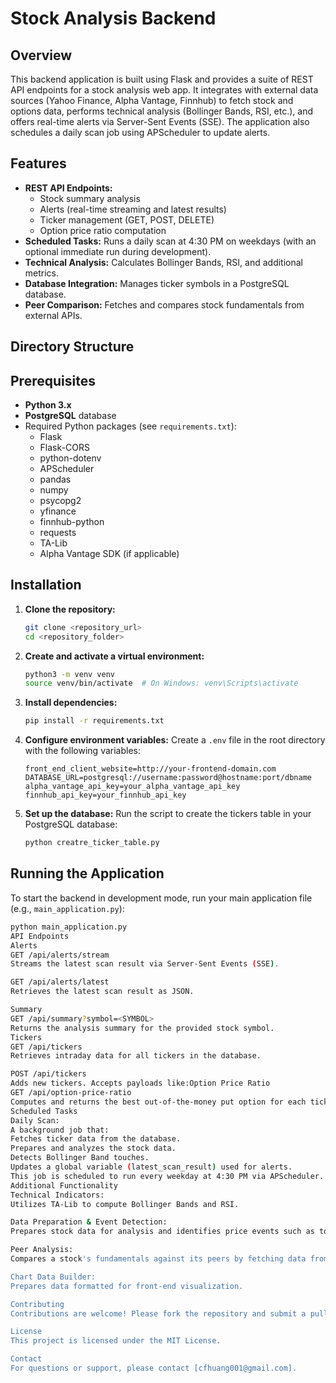 # Stock Analysis Backend

## Overview
This backend application is built using Flask and provides a suite of REST API endpoints for a stock analysis web app. It integrates with external data sources (Yahoo Finance, Alpha Vantage, Finnhub) to fetch stock and options data, performs technical analysis (Bollinger Bands, RSI, etc.), and offers real-time alerts via Server-Sent Events (SSE). The application also schedules a daily scan job using APScheduler to update alerts.

## Features
- **REST API Endpoints:** 
  - Stock summary analysis
  - Alerts (real-time streaming and latest results)
  - Ticker management (GET, POST, DELETE)
  - Option price ratio computation
- **Scheduled Tasks:** Runs a daily scan at 4:30 PM on weekdays (with an optional immediate run during development).
- **Technical Analysis:** Calculates Bollinger Bands, RSI, and additional metrics.
- **Database Integration:** Manages ticker symbols in a PostgreSQL database.
- **Peer Comparison:** Fetches and compares stock fundamentals from external APIs.

## Directory Structure

## Prerequisites
- **Python 3.x**
- **PostgreSQL** database
- Required Python packages (see `requirements.txt`):
  - Flask
  - Flask-CORS
  - python-dotenv
  - APScheduler
  - pandas
  - numpy
  - psycopg2
  - yfinance
  - finnhub-python
  - requests
  - TA-Lib
  - Alpha Vantage SDK (if applicable)

## Installation

1. **Clone the repository:**
    ```bash
    git clone <repository_url>
    cd <repository_folder>
    ```

2. **Create and activate a virtual environment:**
    ```bash
    python3 -m venv venv
    source venv/bin/activate  # On Windows: venv\Scripts\activate
    ```

3. **Install dependencies:**
    ```bash
    pip install -r requirements.txt
    ```

4. **Configure environment variables:**
    Create a `.env` file in the root directory with the following variables:
    ```env
    front_end_client_website=http://your-frontend-domain.com
    DATABASE_URL=postgresql://username:password@hostname:port/dbname
    alpha_vantage_api_key=your_alpha_vantage_api_key
    finnhub_api_key=your_finnhub_api_key
    ```

5. **Set up the database:**
    Run the script to create the tickers table in your PostgreSQL database:
    ```bash
    python creatre_ticker_table.py
    ```

## Running the Application

To start the backend in development mode, run your main application file (e.g., `main_application.py`):

```bash
python main_application.py
API Endpoints
Alerts
GET /api/alerts/stream
Streams the latest scan result via Server-Sent Events (SSE).

GET /api/alerts/latest
Retrieves the latest scan result as JSON.

Summary
GET /api/summary?symbol=<SYMBOL>
Returns the analysis summary for the provided stock symbol.
Tickers
GET /api/tickers
Retrieves intraday data for all tickers in the database.

POST /api/tickers
Adds new tickers. Accepts payloads like:Option Price Ratio
GET /api/option-price-ratio
Computes and returns the best out-of-the-money put option for each ticker along with relevant ratios and error messages if applicable.
Scheduled Tasks
Daily Scan:
A background job that:
Fetches ticker data from the database.
Prepares and analyzes the stock data.
Detects Bollinger Band touches.
Updates a global variable (latest_scan_result) used for alerts.
This job is scheduled to run every weekday at 4:30 PM via APScheduler.
Additional Functionality
Technical Indicators:
Utilizes TA-Lib to compute Bollinger Bands and RSI.

Data Preparation & Event Detection:
Prepares stock data for analysis and identifies price events such as touches and hugs.

Peer Analysis:
Compares a stock's fundamentals against its peers by fetching data from external APIs.

Chart Data Builder:
Prepares data formatted for front-end visualization.

Contributing
Contributions are welcome! Please fork the repository and submit a pull request with your improvements.

License
This project is licensed under the MIT License.

Contact
For questions or support, please contact [cfhuang001@gmail.com].
